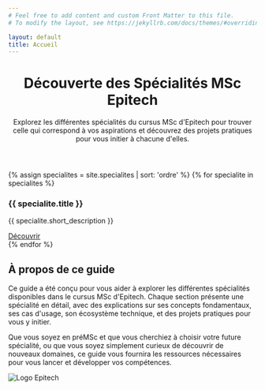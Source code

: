 ```yaml
---
# Feel free to add content and custom Front Matter to this file.
# To modify the layout, see https://jekyllrb.com/docs/themes/#overriding-theme-defaults

layout: default
title: Accueil
---
```


<header class="home-header">
  <div class="container">
    <h1>Découverte des Spécialités MSc Epitech</h1>
    <p class="lead">
      Explorez les différentes spécialités du cursus MSc d'Epitech pour trouver celle qui correspond à vos aspirations
      et découvrez des projets pratiques pour vous initier à chacune d'elles.
    </p>
  </div>
</header>

<div class="specialite-grid container">
  {% assign specialites = site.specialites | sort: 'ordre' %}
  {% for specialite in specialites %}
    <div class="specialite-card" style="--card-color: {{ specialite.color_primary | default: '#4361ee' }}">
      <div class="specialite-icon">
        <i class="{{ specialite.icon | default: 'fas fa-graduation-cap' }}"></i>
      </div>
      <h3>{{ specialite.title }}</h3>
      <p>{{ specialite.short_description }}</p>
      <a href="{{ specialite.url | relative_url }}" class="btn-primary">Découvrir</a>
    </div>
  {% endfor %}
</div>

<section class="home-about container">
  <h2>À propos de ce guide</h2>
  <div class="home-about-content">
    <div class="home-about-text">
      <p>
        Ce guide a été conçu pour vous aider à explorer les différentes spécialités disponibles dans le cursus MSc d'Epitech.
        Chaque section présente une spécialité en détail, avec des explications sur ses concepts fondamentaux, ses cas d'usage,
        son écosystème technique, et des projets pratiques pour vous y initier.
      </p>
      <p>
        Que vous soyez en préMSc et que vous cherchiez à choisir votre future spécialité, ou que vous soyez simplement
        curieux de découvrir de nouveaux domaines, ce guide vous fournira les ressources nécessaires pour
        vous lancer et développer vos compétences.
      </p>
    </div>
    <div class="home-about-image">
      <img src="{{ '/assets/images/Epitech_Official_Logo.png' | relative_url }}" alt="Logo Epitech">
    </div>
  </div>
</section>
